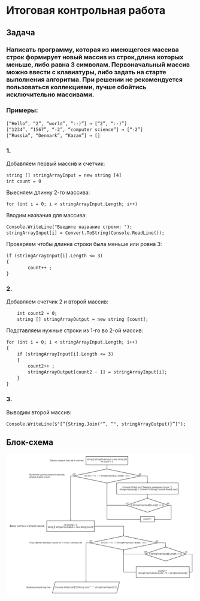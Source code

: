 # Итоговая контрольная работа
## Задача
### Написать программу, которая из имеющегося массива строк формирует новый массив из строк,длина которых меньше, либо равна 3 символам. Первоначальный массив можно ввести с клавиатуры, либо задать на старте выполнения алгоритма. При решении не рекомендуется пользоваться коллекциями, лучше обойтись исключительно массивами.
### Примеры:
    [“Hello”, “2”, “world”, “:-)”] → [“2”, “:-)”]
    [“1234”, “1567”, “-2”, “computer science”] → [“-2”]
    [“Russia”, “Denmark”, “Kazan”] → []
### 1.
Добавляем первый массив и счетчик:

    string [] stringArrayInput = new string [4]
    int count = 0

Выесняем длинну 2-го массива:

    for (int i = 0; i < stringArrayInput.Length; i++)
Вводим  названия для массива:

    Console.WriteLine("Введите название строки: ");
    stringArrayInput[i] = Convert.ToString(Console.ReadLine());
Проверяем чтобы длинна строки была меньше или ровна 3:

    if (stringArrayInput[i].Length <= 3)
    {
            count++ ;
    }
### 2.
Добавляем счетчик 2 и второй массив:

        int count2 = 0;
        string [] stringArrayOutput = new string [count];
    
Подставляем нужные строки из 1-го во 2-ой массив:

    for (int i = 0; i < stringArrayInput.Length; i++)
    {
        if (stringArrayInput[i].Length <= 3)
        {
            count2++ ;
            stringArrayOutput[count2 - 1] = stringArrayInput[i];
        }
    }
### 3.
Выводим второй массив:

    Console.WriteLine($"[“{String.Join("”, “", stringArrayOutput)}”]");

## Блок-схема
![блок-схема](Блок-схема.png)